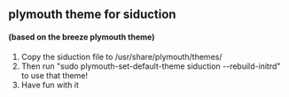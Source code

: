 ## plymouth theme for siduction
#### (based on the breeze plymouth theme)
1. Copy the siduction file to /usr/share/plymouth/themes/
2. Then run "sudo plymouth-set-default-theme siduction --rebuild-initrd" to use that theme!
3. Have fun with it
